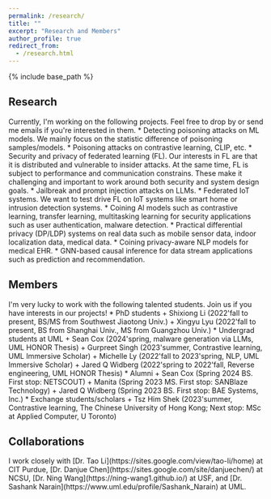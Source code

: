 ```yaml
---
permalink: /research/
title: ""
excerpt: "Research and Members"
author_profile: true
redirect_from: 
  - /research.html
---
```


{% include base_path %}

<h2> Research</h2> 
Currently, I'm working on the following projects. Feel free to drop by or send me emails if you're interested in them. 
* Detecting poisoning attacks on ML models. We mainly focus on the statistic difference of poisoning samples/models.
* Poisoning attacks on contrastive learning, CLIP, etc.
* Security and privacy of federated learning (FL). Our interests in FL are that it is distributed and vulnerable to insider attacks. At the same time, FL is subject to performance and communication constrains. These make it challenging and important to work around both security and system design goals.  
* Jailbreak and prompt injection attacks on LLMs.
* Federated IoT systems. We want to test drive FL on IoT systems like smart home or intrusion detection systems.
* Coining AI models such as contrastive learning, transfer learning, multitasking learning for security applications such as user authentication, malware detection.
* Practical differential privacy (DP/LDP) systems on real data such as mobile sensor data, indoor localization data, medical data.
* Coining privacy-aware NLP models for medical EHR.
* GNN-based causal inference for data stream applications such as prediction and recommendation.

<h2>Members</h2>
I'm very lucky to work with the following talented students. Join us if you have interests in our projects!
* PhD students
  + Shixiong Li (2022'fall to present, BS/MS from Southwest Jiaotong Univ.)
  + Xingyu Lyu (2022'fall to present, BS from Shanghai Univ., MS from Guangzhou Univ.)
* Undergrad students at UML
  + Sean Cox (2024'spring, malware generation via LLMs, UML HONOR Thesis)
  + Gurpreet Singh (2023'summer, Contrastive learning, UML Immersive Scholar)
  + Michelle Ly (2022'fall to 2023'spring, NLP, UML Immersive Scholar)
  + Jared Q Widberg (2022'spring to 2022'fall, Reverse engineering, UML HONOR Thesis)
* Alumni
  + Sean Cox (Spring 2024 BS. First stop: NETSCOUT)
  + Manita (Spring 2023 MS. First stop: SANBlaze Technology)
  + Jared Q Widberg (Spring 2023 BS. First stop: BAE Systems, Inc.)
* Exchange students/scholars
  + Tsz Him Shek (2023'summer, Contrastive learning, The Chinese University of Hong Kong; Next stop: MSc at Applied Computer, U Toronto)
<h2> Collaborations</h2> 
I work closely with [Dr. Tao Li](https://sites.google.com/view/tao-li/home) at CIT Purdue, [Dr. Danjue Chen](https://sites.google.com/site/danjuechen/) at NCSU, [Dr. Ning Wang](https://ning-wang1.github.io/) at USF, and [Dr. Sashank Narain](https://www.uml.edu/profile/Sashank_Narain) at UML.
